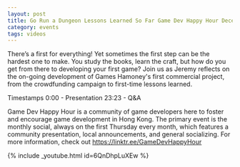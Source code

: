```yaml
---
layout: post
title: Go Run a Dungeon Lessons Learned So Far Game Dev Happy Hour December 2020 Monthly
category: events
tags: videos
---
```


There’s a first for everything! Yet sometimes the first step can be the hardest one to make. You study the books, learn the craft, but how do you get from there to developing your first game? Join us as Jeremy reflects on the on-going development of Games Hamoney's first commercial project, from the crowdfunding campaign to first-time lessons learned.

Timestamps
0:00 - Presentation
23:23 - Q&A

Game Dev Happy Hour is a community of game developers here to foster and encourage game development in Hong Kong. The primary event is the monthly social, always on the first Thursday every month, which features a community presentation, local announcements, and general socializing. For more information, check out https://linktr.ee/GameDevHappyHour

{% include _youtube.html id=6QnDhpLuXEw %}
